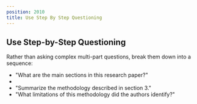 ```yaml
---
position: 2010
title: Use Step By Step Questioning
---
```


## Use Step-by-Step Questioning

Rather than asking complex multi-part questions, break them down into a sequence:

- "What are the main sections in this research paper?"
- 
- "Summarize the methodology described in section 3."
- "What limitations of this methodology did the authors identify?"